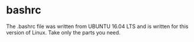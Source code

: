 # bashrc
The .bashrc file was written from UBUNTU 16.04 LTS and is written for this version of Linux.
Take only the parts you need.